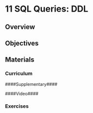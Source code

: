 11 SQL Queries: DDL
===============

## Overview ##



## Objectives ##


## Materials ##
 

### Curriculum ###


####Supplementary####


####Video####

  
### Exercises ###


